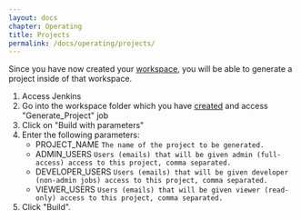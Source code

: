 ```yaml
---
layout: docs
chapter: Operating
title: Projects 
permalink: /docs/operating/projects/
---
```


Since you have now created your [workspace](/adop-docker-compose/docs/operating/workspaces), you will be able to generate a project inside of that workspace.

1. Access Jenkins
1. Go into the workspace folder which you have [created](/adop-docker-compose/docs/operating/workspaces) and access "Generate_Project" job
1. Click on "Build with parameters"
1. Enter the following parameters:
	- PROJECT_NAME ```The name of the project to be generated.```
	- ADMIN_USERS ```Users (emails) that will be given admin (full-access) access to this project, comma separated.```
	- DEVELOPER_USERS ```Users (emails) that will be given developer (non-admin jobs) access to this project, comma separated.```
	- VIEWER_USERS ```Users (emails) that will be given viewer (read-only) access to this project, comma separated.```
1. Click "Build".